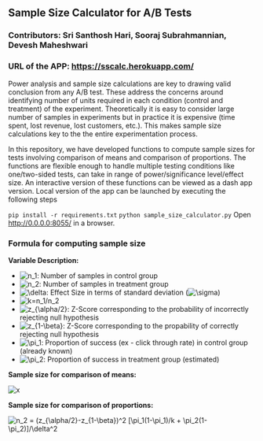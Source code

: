 ## Sample Size Calculator for A/B Tests

### Contributors: Sri Santhosh Hari, Sooraj Subrahmannian, Devesh Maheshwari
### URL of the APP: https://sscalc.herokuapp.com/

Power analysis and sample size calculations are key to drawing valid conclusion from any A/B test. These address the concerns around identifying number of units required in each condition (control and treatment) of the experiment. Theoretically it is easy to consider large number of samples in experiments but in practice it is expensive (time spent, lost revenue, lost customers, etc.). This makes sample size calculations key to the the entire experimentation process.

In this repository, we have developed functions to compute sample sizes for tests involving comparison of means and comparison of proportions. The functions are flexible enough to handle multiple testing conditions like one/two-sided tests, can take in range of power/significance level/effect size. An interactive version of these functions can be viewed as a dash app version. Local version of the app can be launched by executing the following steps

`pip install -r requirements.txt`
`python sample_size_calculator.py`
Open http://0.0.0.0:8055/ in a browser.

### Formula for computing sample size

**Variable Description:**
- <img src="https://latex.codecogs.com/gif.latex?n_1" title="n_1" />: Number of samples in control group
- <img src="https://latex.codecogs.com/gif.latex?n_2" title="n_2" />: Number of samples in treatment group
- <img src="https://latex.codecogs.com/gif.latex?\delta" title="\delta" />: Effect Size in terms of standard deviation (<img src="https://latex.codecogs.com/gif.latex?\sigma" title="\sigma" />)
- <img src="https://latex.codecogs.com/gif.latex?k:n_1/n_2" title="k=n_1/n_2" />
- <img src="https://latex.codecogs.com/gif.latex?z_{\alpha/2}" title="z_{\alpha/2}" />: Z-Score corresponding to the probability of incorrectly rejecting null hypothesis
- <img src="https://latex.codecogs.com/gif.latex?z_{1-\beta}" title="z_{1-\beta}" />: Z-Score corresponding to the propability of correctly rejecting null hypothesis
- <img src="https://latex.codecogs.com/gif.latex?\pi_1" title="\pi_1" />: Proportion of success (ex - click through rate) in control group (already known)
- <img src="https://latex.codecogs.com/gif.latex?\pi_2" title="\pi_2" />: Proportion of success in treatment group (estimated)


**Sample size for comparison of means:**

<img src="https://latex.codecogs.com/gif.latex?n_2&space;=&space;(1/k&space;&plus;&space;1)(z_{\alpha/2}&space;-&space;z_{1-\beta})^2/\delta^2" title="x" />

**Sample size for comparison of proportions:**

<img src="https://latex.codecogs.com/gif.latex?n_2&space;=&space;(z_{\alpha/2}-z_{1-\beta})^2&space;[\pi_1(1-\pi_1)/k&space;&plus;&space;\pi_2(1-\pi_2)]/\delta^2" title="n_2 = (z_{\alpha/2}-z_{1-\beta})^2 [\pi_1(1-\pi_1)/k + \pi_2(1-\pi_2)]/\delta^2" />
